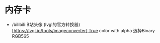 # 内存卡

- /bilibili B站头像
(lvgl的官方转换器)[https://lvgl.io/tools/imageconverter],True color with alpha 选择Binary RGB565



